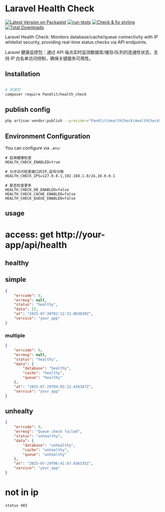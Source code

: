 
<div align="left">
    
<h1>Laravel Health Check</h1>

[![Latest Version on Packagist](https://img.shields.io/packagist/v/pandtit/health_check.svg?style=flat-square)](https://packagist.org/packages/pandtit/health_check)
[![run-tests](https://github.com/pandtit/health_check/actions/workflows/php.yml/badge.svg)](https://github.com/pandtit/health_check/actions/workflows/php.yml)
[![Check & fix styling](https://github.com/pandtit/health_check/actions/workflows/dependency-review.yml/badge.svg)](https://github.com/pandtit/health_check/actions/workflows/dependency-review.yml)
[![Total Downloads](https://img.shields.io/packagist/dt/pandtit/health_check.svg?style=flat-square)](https://packagist.org/packages/pandtit/health_check)
    
</div>


Laravel Health Check: Monitors database/cache/queue connectivity with IP whitelist security, providing real-time status checks via API endpoints.

Laravel 健康监控包：通过 API 端点实时监测数据库/缓存/队列的连通性状态，支持 IP 白名单访问控制，确保关键服务可用性。

## Installation

```bash

# 安装包
composer require Pandtit/health_check

```

## publish config

```bash
php artisan vendor:publish --provider="Pandtit\HealthCheck\HealthCheckServiceProvider" --tag="config"

```


## Environment Configuration

You can configure via `.env`:

```env
# 启用健康检查
HEALTH_CHECK_ENABLED=true

# 允许访问检查接口的IP,逗号分隔
HEALTH_CHECK_IPS=127.0.0.1,192.168.1.0/24,10.0.0.1

# 是否检查更多
HEALTH_CHECK_DB_ENABLED=false
HEALTH_CHECK_CACHE_ENABLED=false
HEALTH_CHECK_QUEUE_ENABLED=false
```


## usage

# access: get http://your-app/api/health


## healthy

## simple
```json
{
    "errcode": 0,
    "errmsg": null,
    "status": "healthy",
    "data": [],
    "at": "2025-07-30T02:12:32.063030Z",
    "service": "your_app"
}
```

### multiple
```json
{
    "errcode": 0,
    "errmsg": null,
    "status": "healthy",
    "data": {
        "database": "healthy",
        "cache": "healthy",
        "queue": "healthy"
    },
    "at": "2025-07-29T04:03:21.436347Z",
    "service": "your_app"
}
```
## unhealty
```json
{
    "errcode": 0,
    "errmsg": "Queue check failed",
    "status": "unhealthy",
    "data": {
        "database": "unhealthy",
        "cache": "unhealthy",
        "queue": "unhealthy"
    },
    "at": "2025-07-29T06:41:07.036335Z",
    "service": "your_app"
}
```

# not in ip

```text
status 403
```

